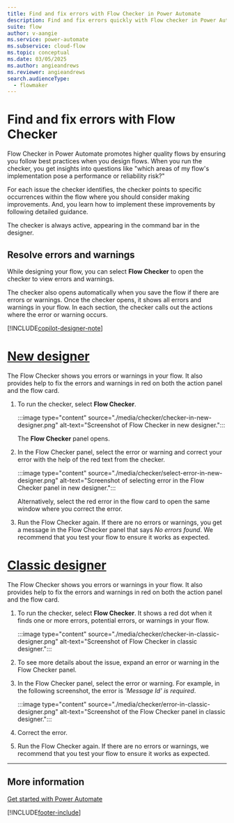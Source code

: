 ```yaml
---
title: Find and fix errors with Flow Checker in Power Automate
description: Find and fix errors quickly with Flow checker in Power Automate.
suite: flow
author: v-aangie
ms.service: power-automate
ms.subservice: cloud-flow
ms.topic: conceptual
ms.date: 03/05/2025
ms.author: angieandrews
ms.reviewer: angieandrews
search.audienceType: 
  - flowmaker
---
```


# Find and fix errors with Flow Checker

Flow Checker in Power Automate promotes higher quality flows by ensuring you follow best practices when you design flows. When you run the checker, you get insights into questions like "which areas of my flow's implementation pose a performance or reliability risk?"

For each issue the checker identifies, the checker points to specific occurrences within the flow where you should consider making improvements. And, you learn how to implement these improvements by following detailed guidance.

The checker is always active, appearing in the command bar in the designer. 

## Resolve errors and warnings

While designing your flow, you can select **Flow Checker** to open the checker to view errors and warnings.

The checker also opens automatically when you save the flow if there are errors or warnings. Once the checker opens, it shows all errors and warnings in your flow. In each section, the checker calls out the actions where the error or warning occurs. 

[!INCLUDE[copilot-designer-note](./includes/copilot-designer-note.md)]

# [New designer](#tab/new-designer)

The Flow Checker shows you errors or warnings in your flow. It also provides help to fix the errors and warnings in red on both the action panel and the flow card.

1. To run the checker, select **Flow Checker**.

    :::image type="content" source="./media/checker/checker-in-new-designer.png" alt-text="Screenshot of Flow Checker in new designer.":::

    The **Flow Checker** panel opens.

1. In the Flow Checker panel, select the error or warning and correct your error with the help of the red text from the checker.

    :::image type="content" source="./media/checker/select-error-in-new-designer.png" alt-text="Screenshot of selecting error in the Flow Checker panel in new designer.":::

    Alternatively, select the red error in the flow card to open the same window where you correct the error.

1. Run the Flow Checker again. If there are no errors or warnings, you get a message in the Flow Checker panel that says *No errors found*. We recommend that you test your flow to ensure it works as expected.

# [Classic designer](#tab/classic-designer)

The Flow Checker shows you errors or warnings in your flow. It also provides help to fix the errors and warnings in red on both the action panel and the flow card.

1. To run the checker, select **Flow Checker**. It shows a red dot when it finds one or more errors, potential errors, or warnings in your flow.
    
    :::image type="content" source="./media/checker/checker-in-classic-designer.png" alt-text="Screenshot of Flow Checker in classic designer.":::
    
1. To see more details about the issue, expand an error or warning in the Flow Checker panel.
1. In the Flow Checker panel, select the error or warning. For example, in the following screenshot, the error is *'Message Id' is required*.

    :::image type="content" source="./media/checker/error-in-classic-designer.png" alt-text="Screenshot of the Flow Checker panel in classic designer.":::

1. Correct the error.

1. Run the Flow Checker again. If there are no errors or warnings, we recommend that you test your flow to ensure it works as expected.

---

## More information

[Get started with Power Automate](getting-started.md)

[!INCLUDE[footer-include](includes/footer-banner.md)]
